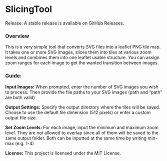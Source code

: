 # SlicingTool

Release: A stable release is available on GitHub Releases.

### Overview

This is a very simple tool that converts SVG files into a leaflet PNG tile map. It takes one or more SVG images, slices them into tiles at various zoom levels and combines them into one leaflet usable structure. You can assign zoom ranges for each image to get the wanted transition between images.

### Guide:

**Input Images:**
When prompted, enter the number of SVG images you wish to process. 
Then provide the file paths to your SVG images (path and “path” are both valid)


**Output Settings:**
Specify the output directory where the tiles will be saved.
Choose to use the default tile dimension (512 pixels) or enter a custom output file size.


**Set Zoom Levels:**
For each image, input the minimum and maximum zoom level. They are not allowed to overlap since all of them will be saved to the same output folder. 
Both can be inputted at the same time by writing min-max (e.g. 1-4)



**License:**
This project is licensed under the MIT License.
